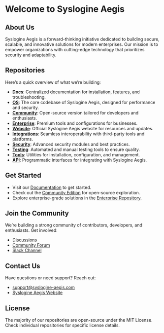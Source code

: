 # Welcome to Syslogine Aegis

## About Us
Syslogine Aegis is a forward-thinking initiative dedicated to building secure, scalable, and innovative solutions for modern enterprises. Our mission is to empower organizations with cutting-edge technology that prioritizes security and adaptability.

## Repositories
Here’s a quick overview of what we’re building:

- **[Docs](https://github.com/Syslogine-Aegis/Docs)**: Centralized documentation for installation, features, and troubleshooting.
- **[OS](https://github.com/Syslogine-Aegis/OS)**: The core codebase of Syslogine Aegis, designed for performance and security.
- **[Community](https://github.com/Syslogine-Aegis/Community)**: Open-source version tailored for developers and enthusiasts.
- **[Enterprise](https://github.com/Syslogine-Aegis/Enterprise)**: Premium tools and configurations for businesses.
- **[Website](https://github.com/Syslogine-Aegis/Website)**: Official Syslogine Aegis website for resources and updates.
- **[Integrations](https://github.com/Syslogine-Aegis/Integrations)**: Seamless interoperability with third-party tools and platforms.
- **[Security](https://github.com/Syslogine-Aegis/Security)**: Advanced security modules and best practices.
- **[Testing](https://github.com/Syslogine-Aegis/Testing)**: Automated and manual testing tools to ensure quality.
- **[Tools](https://github.com/Syslogine-Aegis/Tools)**: Utilities for installation, configuration, and management.
- **[API](https://github.com/Syslogine-Aegis/API)**: Programmatic interfaces for integrating with Syslogine Aegis.

## Get Started
- Visit our [Documentation](https://github.com/Syslogine-Aegis/Docs) to get started.
- Check out the [Community Edition](https://github.com/Syslogine-Aegis/Community) for open-source exploration.
- Explore enterprise-grade solutions in the [Enterprise Repository](https://github.com/Syslogine-Aegis/Enterprise).

## Join the Community
We’re building a strong community of contributors, developers, and enthusiasts. Get involved:
- [Discussions](https://github.com/Syslogine-Aegis/Community/discussions)
- [Community Forum](https://community.syslogine-aegis.com)
- [Slack Channel](https://syslogine-aegis.slack.com)

## Contact Us
Have questions or need support? Reach out:
- [support@syslogine-aegis.com](mailto:support@syslogine-aegis.com)
- [Syslogine Aegis Website](https://syslogine-aegis.com)

## License
The majority of our repositories are open-source under the MIT License. Check individual repositories for specific license details.
